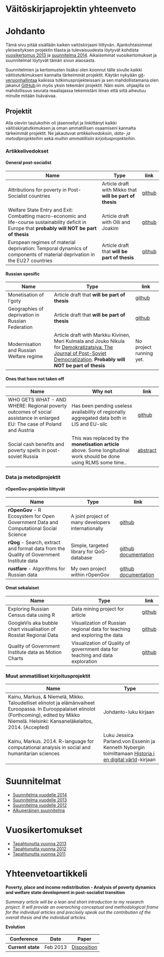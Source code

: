<h1 class="title">Väitöskirjaprojektin yhteenveto</h1>

Johdanto
========

Tämä sivu pitää sisällään kaiken vaitöskirjaani liittyvän. Ajankohtaisimmat yleisesityksen projektin tilasta ja tulevaisuudesta löytyvät kohdista [vuosikertomus 2013](happened2013.md) ja [suunnitelma 2014](plan2013.md). Aikaisemmat vuosikertomukset ja suunnitelmat löytyvät tämän sivun alaosasta.

Suunnitelmien ja kertomusten lisäksi olen koonnut tälle sivulle kaikki väitöstutkimukseni kannalta tärkeimmät projektit. Käytän nykyään [git](http://fi.wikipedia.org/wiki/Git)-[versionhallintaa](http://chronicle.com/blogs/profhacker/a-gentle-introduction-to-version-control) kaikissa tutkimusprojekteissani ja sen mahdollistamana olen jakanut [GitHub](https://github.com/muuankarski):iin myös yksin tekemäni projektit. Näin esim. ohjaajilla on mahdollisuus seurata reaaliajassa tekemistäni ilman että siitä aiheutuu minulle mitään lisävaivaa.

Projektit
---------

Alla oleviin taulukoihin oli jäsennellyt ja linkittänyt kaikki väitöskirjatutkimuksen ja oman ammatillisen osaamiseni kannalta tärkeimmät projektit. Ne jakautuvat *artikkelivedoksiin*, *data- ja metodiprojekteihin* sekä *muihin ammatillisiin kirjoitusprojekteihin*.

### Artikkelivedokset

#### General post-socialist

| Name | Type | link |
| ---- | ---- | ---- |
| Attributions for poverty in Post-Socialist countries | Article draft with Mikko that **will be part of thesis** | [github](http://muuankarski.github.io/attributions/) |
| Welfare State Entry and Exit: Combatting macro-economic and life-course sustainability deficit in Europe that **probably will NOT be part of thesis** | Article draft with Olli and Joakim | [github](http://muuankarski.github.io/exitentry/) |
| European regimes of material deprivation: Temporal dynamics of components of material deprivation in the EU27 countries | Article draft that **will be part of thesis** | [github](http://muuankarski.github.io/deprivation/) |

#### Russian spesific

| Name | Type | link |
| ---- | ---- | ---- |
| Monetisation of l'goty | Article draft that **will be part of thesis** | [github](http://muuankarski.github.io/monetisation/) |
| Geographies of deprivation in Russian Federation  | Article draft that **will be part of thesis** | [github](https://github.com/muuankarski/geographies) |
| Modernisation and Russian Welfare regime | Article draft with Markku Kivinen, Meri Kulmala and Jouko Nikula for [Demokratizatsiya: The Journal of Post-Soviet Democratization](http://www.metapress.com/content/122625/?p=c4ba001b0a7d425585532b911e01c1b0&pi=2). **Probably will NOT be part of thesis** | No project running yet. |

#### Ones that have not taken off

| Name | Why not | link |
| ---- | ---- | ---- |
| WHO GETS WHAT - AND WHERE: Regional poverty outcomes of social assistance in enlarged EU: The case of Poland and Austria  | Has been pending useless availability of regionally aggregated data both in LIS and EU-silc | [github](http://muuankarski.github.io/regional2013/) |
| Social cash benefits and poverty spells in post-soviet Russia | This was replaced by the **monetisation article** above. Some longitudinal work should be done using RLMS some time.. | [abstract](pending/pending.html) |



### Data ja metodiprojektit

#### rOpenGov-projektiin liittyvät

| Name | Type | link |
| ---- | ---- | ---- |
|**rOpenGov** - R Ecosystem for Open Government Data and Computational Social Science | A joint project of many developers internationally | [github](http://ropengov.github.io/) |
| **rQog** - Search, extract and format data from the Quality of Government Institute data |   Simple, targeted library for QoG-database | [github](https://github.com/muuankarski/rQog) [documentation](http://markuskainu.fi/rqog/) |
| **rustfare** - Algorithms for Russian data | My own project within rOpenGov | [github](https://github.com/rOpenGov/rustfare) [documentation](http://markuskainu.fi/rustfare/) |


#### Omat sekalaiset

| Name | Type | link |
| ---- | ---- | ---- |
| Exploring Russian Census data using R | Data mining project for article | [github](https://github.com/muuankarski/censusanalysis) |
| GoogleVis aka bubble chart visualisation of Rosstat Regional Data | Visualization of Russian regional data for teaching and exploring the data | [github](https://github.com/muuankarski/rusRegionGVis) |
| Quality of Government Institute data as Motion Charts | Visualization of Quality of government data for teaching and data exploration | [github](https://github.com/muuankarski/QogGVis) |

### Muut ammatilliset kirjoitusprojektit

| Name | Type |
| ---- | ---- |
| Kainu, Markus, & Niemelä, Mikko. Taloudelliset elinolot ja elämänvaiheet Euroopassa. In Eurooppalaiset elinolot (Forthcoming), edited by Mikko Niemelä. Helsinki: Kansaneläkelaitos, 2014. (Accepted) | Johdanto-luku kirjaan |
| Kainu, Markus. 2014. R-language for computational analysis in social and humanitarian sciences | Luku Jessica Parland.von Essenin ja Kenneth Nybergin toimittamaan [Historia i en digital värld](http://digihist.se/)-kirjaan |



Suunnitelmat
============

-   [Suunnitelma vuodelle 2014](plan2014.html)
-   [Suunnitelma vuodelle 2013](plan2013.html)
-   [Suunnitelma vuodelle 2012](plan2012.html)
-   [Alkuperäinen suunnitelma](plan2010.html)

Vuosikertomukset
================

-   [Tapahtunutta vuonna 2013](happened2013.html)
-   [Tapahtunutta vuonna 2012](happened2012.html)
-   [Tapahtunutta vuonna 2011](happened2011.html)


Yhteenvetoartikkeli
================

**Poverty, place and income redistribution - Analysis of poverty dynamics and welfare state development in post-socialist transition**

*Summary article will be a lean and short introduction to my research project. It will provide an overarching conceptual and methodological frame for the individual articles and precisely speak out the contribution of the overall thesis and the individual articles.*

**Evolution**

| Conference | Date | Paper |
| ---------- | ---- | ----- |
| **Current state** | Feb 2013 | [Disposition](summary/summary.html)



